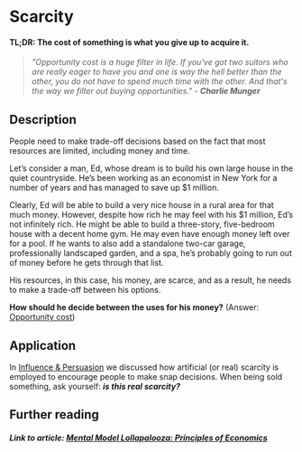 # Scarcity
#### TL;DR: The cost of something is what you give up to acquire it.
> *"Opportunity cost is a huge filter in life. If you've got two suitors who are really eager to have you and one is way the hell better than the other, you do not have to spend much time with the other. And that's the way we filter out buying opportunities."* - ***Charlie Munger***

## Description
People need to make trade-off decisions based on the fact that most resources are limited, including money and time.

Let’s consider a man, Ed, whose dream is to build his own large house in the quiet countryside. He’s been working as an economist in New York for a number of years and has managed to save up $1 million.

Clearly, Ed will be able to build a very nice house in a rural area for that much money. However, despite how rich he may feel with his $1 million, Ed’s not infinitely rich. He might be able to build a three-story, five-bedroom house with a decent home gym. He may even have enough money left over for a pool. If he wants to also add a standalone two-car garage, professionally landscaped garden, and a spa, he’s probably going to run out of money before he gets through that list.

His resources, in this case, his money, are scarce, and as a result, he needs to make a trade-off between his options.

**How should he decide between the uses for his money?** (Answer: [Opportunity cost](https://github.com/interesting-git/worldly-wisdom/new/main/mental-models/economics/principles-of-economics/opportunity_cost.md))

## Application
In [Influence & Persuasion](https://github.com/interesting-git/worldly-wisdom/blob/main/mental-models/psychology/influence_and_persuasion.md) we discussed how artificial (or real) scarcity is employed to encourage people to make snap decisions. When being sold something, ask yourself: ***is this real scarcity?***

## Further reading
##### Link to article: [Mental Model Lollapalooza: Principles of Economics](https://david-r-phillips.medium.com/mental-model-lollapalooza-principles-of-economics-e5b797530f44)
